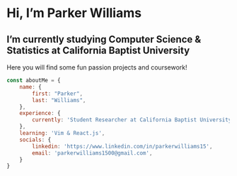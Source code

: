 # Hi, I’m Parker Williams
I’m currently studying Computer Science & Statistics at California Baptist University
-
Here you will find some fun passion projects and coursework! 

<!---
ParkerWilliams1/ParkerWilliams1 is a ✨ special ✨ repository because its `README.md` (this file) appears on your GitHub profile.
You can click the Preview link to take a look at your changes.
--->

```javascript
const aboutMe = {
    name: {
        first: "Parker",
        last: "Williams", 
    },
    experience: {
        currently: 'Student Researcher at California Baptist University',
    },
    learning: 'Vim & React.js',
    socials: {
        linkedin: 'https://www.linkedin.com/in/parkerwilliams15',
        email: 'parkerwilliams1500@gmail.com',
    }
}
```
